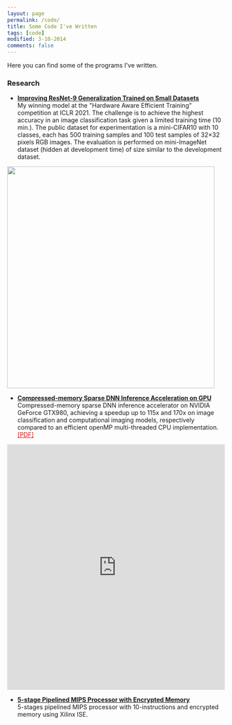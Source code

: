 ```yaml
---
layout: page
permalink: /code/
title: Some Code I've Written
tags: [code]
modified: 3-10-2014
comments: false
---
```


Here you can find some of the programs I've written.

### Research

* [**Improving ResNet-9 Generalization Trained on Small Datasets**](https://github.com/Omar-Awad/HAET2021_Huawei)<br>
My winning model at the "Hardware Aware Efficient Training" competition at ICLR 2021.
The challenge is to achieve the highest accuracy in
an image classification task given a limited training
time (10 min.). The public dataset for experimentation
is a mini-CIFAR10 with 10 classes,
each has 500 training samples and 100 test samples
of 32×32 pixels RGB images. The evaluation
is performed on mini-ImageNet dataset (hidden
at development time) of size similar to the development
dataset.

<img id="HAET2021_poster" src="../images/HAET2021_Huawei_poster.png" style="width:480;height:513.6;">

* [**Compressed-memory Sparse DNN Inference Acceleration on GPU**](https://github.com/Omar-Awad/SCNN_GPU2)<br>
Compressed-memory sparse DNN inference accelerator on NVIDIA GeForce GTX980, achieving a speedup up to 115x and 170x
on image classification and computational imaging models, respectively compared to an efficient openMP multi-threaded CPU
implementation.
<a href="https://drive.google.com/file/d/1J5PKEQtmodJqRb29zICN3q1NmbEm6MY1/view?usp=sharing" style="color:#FF0000;" target="_blank">[PDF]</a>
<style>
.responsive-wrap iframe{ max-width: 100%;}
</style>
<div class="responsive-wrap">
<!-- this is the embed code provided by Google -->
  <iframe src="https://docs.google.com/presentation/d/1Bk1nIddP9aGF8J6DNsUbOxd2XJx_IjmJ/embed?start=false&loop=false&delayms=3000&slide=id.p1" frameborder="0" width="960" height="569" allowfullscreen="true" mozallowfullscreen="true" webkitallowfullscreen="true"></iframe>
<!-- Google embed ends -->
</div>

* [**5-stage Pipelined MIPS Processor with Encrypted Memory**](https://github.com/Omar-Awad/encrypted-MIPS)<br>
5-stages pipelined MIPS processor with 10-instructions and encrypted memory using Xilinx ISE.
